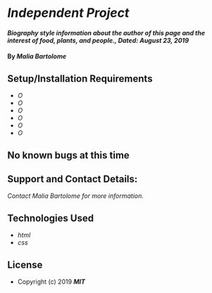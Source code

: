 # _Independent Project_

#### _Biography style information about the author of this page and the interest of food, plants, and people., Dated: August 23, 2019_

#### By _**Malia Bartolome**_

## Setup/Installation Requirements
* _O_
* _O_
* _O_
* _O_
* _O_
* _O_

## No known bugs at this time

## Support and Contact Details:
_Contact Malia Bartolome for more information._

## Technologies Used
* _html_
* _css_

## License
* Copyright (c) 2019 **_MIT_**

